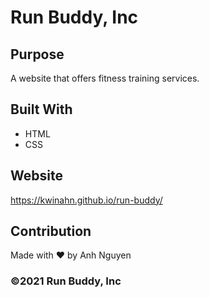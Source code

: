 # Run Buddy, Inc

## Purpose
A website that offers fitness training services. 

## Built With
* HTML
* CSS

## Website
https://kwinahn.github.io/run-buddy/

## Contribution
Made with ❤️ by Anh Nguyen

### ©️2021 Run Buddy, Inc 
